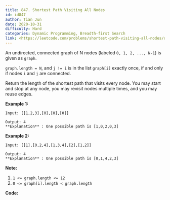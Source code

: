 ```yaml
---
title: 847. Shortest Path Visiting All Nodes
id: id847
author: Tian Jun
date: 2020-10-31
difficulty: Hard
categories: Dynamic Programming, Breadth-first Search
link: <https://leetcode.com/problems/shortest-path-visiting-all-nodes/description/>
---
```


An undirected, connected graph of N nodes (labeled `0, 1, 2, ..., N-1`) is
given as `graph`.

`graph.length = N`, and `j != i` is in the list `graph[i]` exactly once, if
and only if nodes `i` and `j` are connected.

Return the length of the shortest path that visits every node. You may start
and stop at any node, you may revisit nodes multiple times, and you may reuse
edges.



**Example 1:**
            
	Input: [[1,2,3],[0],[0],[0]]    
	Output: 4    **Explanation** : One possible path is [1,0,2,0,3]

**Example 2:**
            
	Input: [[1],[0,2,4],[1,3,4],[2],[1,2]]    
	Output: 4    **Explanation** : One possible path is [0,1,4,2,3]    



**Note:**

  1. `1 <= graph.length <= 12`
  2. `0 <= graph[i].length < graph.length`


**Code:**
